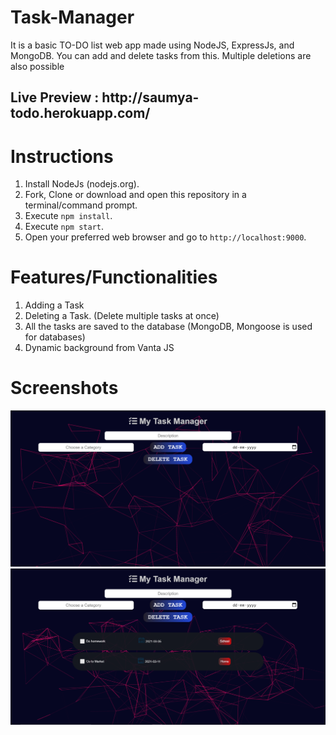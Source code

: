 # Task-Manager
It is a basic TO-DO list web app made using NodeJS, ExpressJs, and MongoDB. You can add and delete tasks from this. Multiple deletions are also possible

<h2> Live Preview : http://saumya-todo.herokuapp.com/

# Instructions

1. Install NodeJs (nodejs.org).
2. Fork, Clone or download and open this repository in a terminal/command prompt.
3. Execute `npm install`.
4. Execute `npm start`.
5. Open your preferred web browser and go to `http://localhost:9000`.

# Features/Functionalities

1. Adding a Task
2. Deleting a Task. (Delete multiple tasks at once)
3. All the tasks are saved to the database (MongoDB, Mongoose is used for databases)
4. Dynamic background from Vanta JS

# Screenshots
<img src="assests/images/ss1.png">
<img src="assests/images/screenshot2.png">
